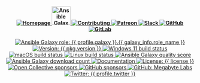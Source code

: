 <div align="center">
  <h4 align="center">
    <a href="{{ link.home }}" title="{{ organization }} homepage" target="_blank">
      <img alt="Homepage" src="https://img.shields.io/website?down_color=%23FF4136&down_message=Down&label=Homepage&logo=home-assistant&logoColor=white&style=for-the-badge&up_color=%232ECC40&up_message=Up&url=https%3A%2F%2Fmegabyte.space" />
    </a>
    <a href="{{ profile_link.galaxy }}/{{ profile.galaxy }}/{{ galaxy_info.role_name }}" title="{{ name }} role on Ansible Galaxy" target="_blank">
      <img alt="Ansible Galaxy" height="50" src="https://img.shields.io/badge/Ansible-Galaxy-000000?logo=ansible&style=for-the-badge&logoColor=white" />
    </a>
    <a href="{{ repository.github }}{{ repository.location.contributing.github }}" title="Learn about contributing" target="_blank">
      <img alt="Contributing" src="https://img.shields.io/badge/Contributing-Guide-333333?logo=github-sponsors&style=for-the-badge&logoColor=white" />
    </a>
    <a href="{{ profile_link.patreon }}/{{ profile.patreon }}" title="Support us on Patreon" target="_blank">
      <img alt="Patreon" src="https://img.shields.io/badge/Patreon-Support-f96854?style=for-the-badge&logo=patreon&logoColor=white" />
    </a>
    <a href="{{ link.chat }}" title="Slack chat room" target="_blank">
      <img alt="Slack" src="https://img.shields.io/badge/Slack-Chat-e01e5a?style=for-the-badge&logo=slack&logoColor=white" />
    </a>
    <a href="{{ repository.github }}" title="GitHub mirror" target="_blank">
      <img alt="GitHub" src="https://img.shields.io/badge/Mirror-GitHub-333333?logo=github&style=for-the-badge" />
    </a>
    <a href="{{ repository.gitlab }}" title="GitLab repository" target="_blank">
      <img alt="GitLab" src="https://img.shields.io/badge/Repo-GitLab-fc6d26?logo=gitlab&style=for-the-badge" />
    </a>
  </h4>
  <p align="center">
    <a title="Ansible Galaxy role: {{ profile.galaxy }}.{{ galaxy_info.role_name }}" href="{{ profile_link.galaxy }}/{{ profile.galaxy }}/{{ galaxy_info.role_name }}" target="_blank">
      <img alt="Ansible Galaxy role: {{ profile.galaxy }}.{{ galaxy_info.role_name }}" src="https://img.shields.io/ansible/role/{{ ansible_galaxy_project_id }}?logo=ansible&style={{ badge_style }}" />
    </a>
    <a title="Version: {{ pkg.version }}" href="{{ repository.github }}" target="_blank">
      <img alt="Version: {{ pkg.version }}" src="https://img.shields.io/badge/version-{{ pkg.version }}-blue.svg?cacheSeconds=2592000" />
    </a>
    <a title="Windows 11 build status on GitHub" href="{{ {{ repository.github }}/actions/Windows.yml" target="_blank">
      <img alt="Windows 11 build status" src="https://img.shields.io/github/workflow/status/{{ profile.github }}/{{ repository.prefix.github }}{{ galaxy_info.role_name }}/Windows/master?color=cyan&label=Windows%20build&logo=windows&style={{ badge_style }}">
    </a>
    <a title="macOS build status on GitHub" href="{{ repository.github }}/actions/macOS.yml" target="_blank">
      <img alt="macOS build status" src="https://img.shields.io/github/workflow/status/{{ profile.github }}/{{ repository.prefix.github }}{{ galaxy_info.role_name }}/macOS/master?label=macOS%20build&logo=apple&style={{ badge_style }}">
    </a>
    <a title="Linux build status on GitLab" href="{{ repository.gitlab }}{{ repository.location.commits.gitlab }}" target="_blank">
      <img alt="Linux build status" src="{{ repository.group.ansible_roles }}/{{ galaxy_info.role_name }}/badges/master/pipeline.svg">
    </a>
    <a title="Ansible Galaxy quality score (out of 5)" href="{{ profile_link.galaxy }}/{{ profile.galaxy }}/{{ galaxy_info.role_name }}" target="_blank">
      <img alt="Ansible Galaxy quality score" src="https://img.shields.io/ansible/quality/{{ ansible_galaxy_project_id }}?logo=ansible&style={{ badge_style }}" />
    </a>
    <a title="Ansible Galaxy download count" href="{{ profile_link.galaxy }}/{{ profile.galaxy }}/{{ galaxy_info.role_name }}" target="_blank">
      <img alt="Ansible Galaxy download count" src="https://img.shields.io/ansible/role/d/53381?logo=ansible&style={{ badge_style }}">
    </a>
    <a title="Documentation" href="{{ link.docs }}/{{ group }}" target="_blank">
      <img alt="Documentation" src="https://img.shields.io/badge/documentation-yes-brightgreen.svg?logo=readthedocs&style={{ badge_style }}" />
    </a>
    <a title="License: {{ license }}" href="{{ repository.github }}{{ repository.location.license.github }}" target="_blank">
      <img alt="License: {{ license }}" src="https://img.shields.io/badge/license-{{ license }}-yellow.svg?style={{ badge_style }}" />
    </a>
    <a title="Support us on Open Collective" href="{{ profile_link.opencollective }}/{{ profile.opencollective }}" target="_blank">
      <img alt="Open Collective sponsors" src="https://img.shields.io/opencollective/sponsors/megabytelabs?logo=data:image/png;base64,iVBORw0KGgoAAAANSUhEUgAAACAAAAAgBAMAAACBVGfHAAAAElBMVEUAAACvzfmFsft4pfD////w+P9tuc5RAAAABHRSTlMAFBERkdVu1AAAAFxJREFUKM9jgAAXIGBAABYXMHBA4yNEXGBAAU2BMz4FIIYTNhtFgRjZPkagFAuyAhGgHAuKAlQBCBtZB4gzQALoDsN0Oobn0L2PEUCoQYgZyOjRQFiJA67IRrEbAJImNwFBySjCAAAAAElFTkSuQmCC&label=Open%20Collective%20sponsors&logo=opencollective&style={{ badge_style }}" />
    </a>
    <a title="Support us on GitHub" href="{{ profile_link.github }}/{{ profile.github }}" target="_blank">
      <img alt="GitHub sponsors" src="https://img.shields.io/github/sponsors/{{ profile.github }}?label=GitHub%20sponsors&logo=github&style={{ badge_style }}" />
    </a>
    <a title="Follow us on GitHub" href="{{ profile_link.github }}/{{ profile.github }}" target="_blank">
      <img alt="GitHub: Megabyte Labs" src="https://img.shields.io/github/followers/{{ profile.github }}?style=social" target="_blank" />
    </a>
    <a title="Follow us on Twitter" href="https://twitter.com/{{ profile.twitter }}" target="_blank">
      <img alt="Twitter: {{ profile.twitter }}" src="https://img.shields.io/twitter/url/https/twitter.com/{{ profile.twitter }}.svg?style=social&label=Follow%20%40{{ profile.twitter }}" />
    </a>
  </p>
</div>

